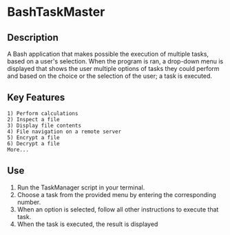# BashTaskMaster

## Description
A Bash application that makes possible the execution of multiple tasks, based on a user's selection. When the program is ran, a drop-down menu is displayed that shows the user multiple options of tasks they could perform and based on the choice or the selection of the user; a task is executed.

## Key Features
```
1) Perform calculations
2) Inspect a file
3) Display file contents
4) File navigation on a remote server
5) Encrypt a file
6) Decrypt a file
More...
```

## Use
1) Run the TaskManager script in your terminal.
2) Choose a task from the provided menu by entering the corresponding number.
3) When an option is selected, follow all other instructions to execute that task.
4) When the task is executed, the result is displayed
